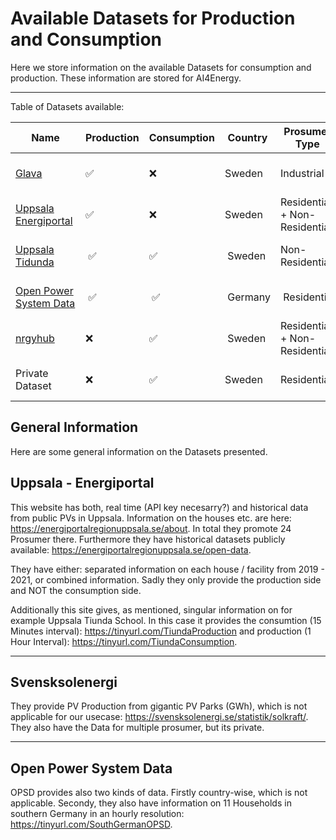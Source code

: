# Available Datasets for Production and Consumption
Here we store information on the available Datasets for consumption and production. These information are stored for AI4Energy. 

---------------------------------------------------------------------------------------------------------------------------------------------------

Table of Datasets available:


Name | Production | Consumption | Country | Prosumer Type | Data Type | RE Type | Battery | Time Resolution | Time Span | Status |  Additional Information
--- | --- | --- | --- |--- |--- |--- |--- |--- |--- |--- |---
[Glava](https://github.com/AI-4-Energy/Dataset) | :white_check_mark: | :x:| Sweden | Industrial | CSV | Solar | :x: | 6s | 2015 - Today | Partly Open Source | 3 PV Grids
[Uppsala Energiportal](https://energiportalregionuppsala.se/open-data) | :white_check_mark: | :x:| Sweden | Residential + Non-Residential | JSON+CSV | Solar | :x: | 1, 5 Minutes or 1 Hour | 2019 - 2021 | Open Source | 17 Mixed (Residents + Industrial)
[Uppsala Tidunda](https://tinyurl.com/SchoolTiunda) | :white_check_mark: | :white_check_mark: | Sweden | Non-Residential | JSON+CSV | Solar | :white_check_mark: | 15 Minutes or 1 Hour | 2019 - 2021 | Open Source | 1 School
[Open Power System Data](https://data.open-power-system-data.org/household_data/2020-04-15) | :white_check_mark: | :white_check_mark: | Germany | Residential | CSV+SQLite | Solar + Wind | :x: | 1-15 Minute Resolution | 2014 - 2019 | Open Source | 11 Residents
[nrgyhub](https://nrgyhub.mdh.se/map) | :x: | :white_check_mark: | Sweden | Residential + Non-Residential | :x: | :x: | :x: | :x: | :x: | :x: | :x: 
Private Dataset | :x: | :white_check_mark: | Sweden | Residential | CSV | :x: | :x:| Hourly | 2018 - 2019 | Private |  69 Residents






General Information
---------------------------------------------------------------------------------------------------------------------------------------------------

Here are some general information on the Datasets presented. 

Uppsala - Energiportal
---------------------------------------------------------------------------------------------------------------------------------------------------
This website has both, real time (API key necesarry?) and historical data from public PVs in Uppsala. Information on the houses etc. are here: https://energiportalregionuppsala.se/about. In total they promote 24 Prosumer there. Furthermore they have historical datasets publicly available: https://energiportalregionuppsala.se/open-data. 

They have either: separated information on each house / facility from 2019 - 2021, or combined information. Sadly they only provide the production side and NOT the consumption side. 

Additionally this site gives, as mentioned, singular information on for example Uppsala Tiunda School. In this case it provides the consumtion (15 Minutes interval): https://tinyurl.com/TiundaProduction and production (1 Hour Interval): https://tinyurl.com/TiundaConsumption.

---------------------------------------------------------------------------------------------------------------------------------------------------

Svensksolenergi
---------------------------------------------------------------------------------------------------------------------------------------------------

They provide PV Production from gigantic PV Parks (GWh), which is not applicable for our usecase: https://svensksolenergi.se/statistik/solkraft/. They also have the Data for multiple prosumer, but its private.

---------------------------------------------------------------------------------------------------------------------------------------------------
Open Power System Data
---------------------------------------------------------------------------------------------------------------------------------------------------

OPSD provides also two kinds of data. Firstly country-wise, which is not applicable. Secondy, they also have information on 11 Households in southern Germany in an hourly resolution: https://tinyurl.com/SouthGermanOPSD. 
